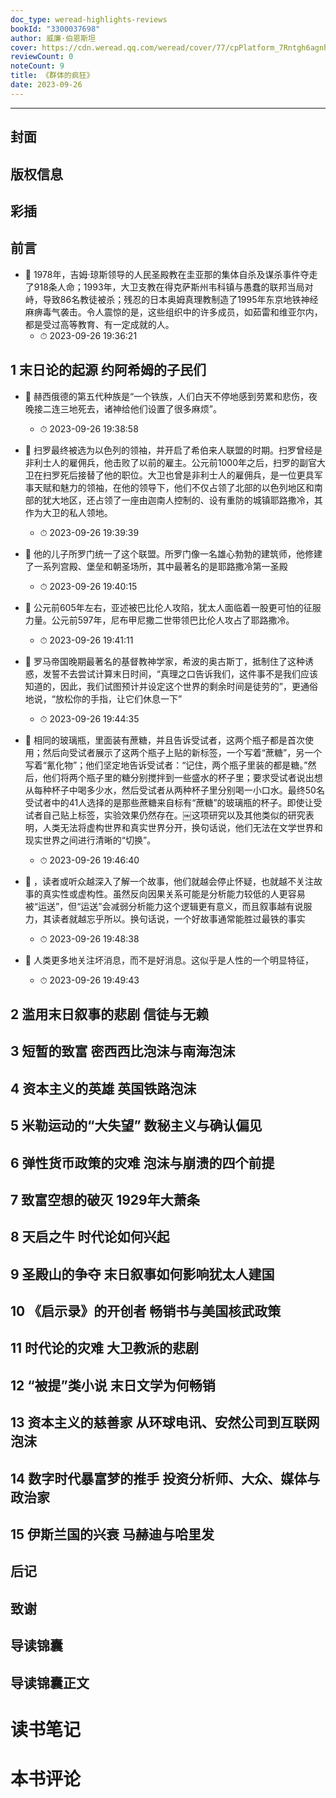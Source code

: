 ```yaml
---
doc_type: weread-highlights-reviews
bookId: "3300037698"
author: 威廉·伯恩斯坦
cover: https://cdn.weread.qq.com/weread/cover/77/cpPlatform_7Rntgh6agnhGs1tcktAFea/t7_cpPlatform_7Rntgh6agnhGs1tcktAFea.jpg
reviewCount: 0
noteCount: 9
title: 《群体的疯狂》
date: 2023-09-26
---
```


---


## 封面

## 版权信息

## 彩插

## 前言


- 📌 1978年，吉姆·琼斯领导的人民圣殿教在圭亚那的集体自杀及谋杀事件夺走了918条人命；1993年，大卫支教在得克萨斯州韦科镇与愚蠢的联邦当局对峙，导致86名教徒被杀；残忍的日本奥姆真理教制造了1995年东京地铁神经麻痹毒气袭击。令人震惊的是，这些组织中的许多成员，如茹雷和维亚尔内，都是受过高等教育、有一定成就的人。 
    - ⏱ 2023-09-26 19:36:21 
## 1 末日论的起源 约阿希姆的子民们


- 📌 赫西俄德的第五代种族是“一个铁族，人们白天不停地感到劳累和悲伤，夜晚接二连三地死去，诸神给他们设置了很多麻烦”。 
    - ⏱ 2023-09-26 19:38:58 

- 📌 扫罗最终被选为以色列的领袖，并开启了希伯来人联盟的时期。扫罗曾经是非利士人的雇佣兵，他击败了以前的雇主。公元前1000年之后，扫罗的副官大卫在扫罗死后接替了他的职位。大卫也曾是非利士人的雇佣兵，是一位更具军事天赋和魅力的领袖，在他的领导下，他们不仅占领了北部的以色列地区和南部的犹大地区，还占领了一座由迦南人控制的、设有重防的城镇耶路撒冷，其作为大卫的私人领地。 
    - ⏱ 2023-09-26 19:39:39 

- 📌 他的儿子所罗门统一了这个联盟。所罗门像一名雄心勃勃的建筑师，他修建了一系列宫殿、堡垒和朝圣场所，其中最著名的是耶路撒冷第一圣殿 
    - ⏱ 2023-09-26 19:40:15 

- 📌 公元前605年左右，亚述被巴比伦人攻陷，犹太人面临着一股更可怕的征服力量。公元前597年，尼布甲尼撒二世带领巴比伦人攻占了耶路撒冷。 
    - ⏱ 2023-09-26 19:41:11 

- 📌 罗马帝国晚期最著名的基督教神学家，希波的奥古斯丁，抵制住了这种诱惑，发誓不去尝试计算末日时间，“真理之口告诉我们，这件事不是我们应该知道的，因此，我们试图预计并设定这个世界的剩余时间是徒劳的”，更通俗地说，“放松你的手指，让它们休息一下” 
    - ⏱ 2023-09-26 19:44:35 

- 📌 相同的玻璃瓶，里面装有蔗糖，并且告诉受试者，这两个瓶子都是首次使用；然后向受试者展示了这两个瓶子上贴的新标签，一个写着“蔗糖”，另一个写着“氰化物”；他们坚定地告诉受试者：“记住，两个瓶子里装的都是糖。”然后，他们将两个瓶子里的糖分别搅拌到一些盛水的杯子里；要求受试者说出想从每种杯子中喝多少水，然后受试者从两种杯子里分别喝一小口水。最终50名受试者中的41人选择的是那些蔗糖来自标有“蔗糖”的玻璃瓶的杯子。即使让受试者自己贴上标签，实验效果仍然存在。￼这项研究以及其他类似的研究表明，人类无法将虚构世界和真实世界分开，换句话说，他们无法在文学世界和现实世界之间进行清晰的“切换”。 
    - ⏱ 2023-09-26 19:46:40 

- 📌 ，读者或听众越深入了解一个故事，他们就越会停止怀疑，也就越不关注故事的真实性或虚构性。虽然反向因果关系可能是分析能力较低的人更容易被“运送”，但“运送”会减弱分析能力这个逻辑更有意义，而且叙事越有说服力，其读者就越忘乎所以。换句话说，一个好故事通常能胜过最铁的事实 
    - ⏱ 2023-09-26 19:48:38 

- 📌 人类更多地关注坏消息，而不是好消息。这似乎是人性的一个明显特征， 
    - ⏱ 2023-09-26 19:49:43 
## 2 滥用末日叙事的悲剧 信徒与无赖

## 3 短暂的致富 密西西比泡沫与南海泡沫

## 4 资本主义的英雄 英国铁路泡沫

## 5 米勒运动的“大失望” 数秘主义与确认偏见

## 6 弹性货币政策的灾难 泡沫与崩溃的四个前提

## 7 致富空想的破灭 1929年大萧条

## 8 天启之牛 时代论如何兴起

## 9 圣殿山的争夺 末日叙事如何影响犹太人建国

## 10 《启示录》的开创者 畅销书与美国核武政策

## 11 时代论的灾难 大卫教派的悲剧

## 12 “被提”类小说 末日文学为何畅销

## 13 资本主义的慈善家 从环球电讯、安然公司到互联网泡沫

## 14 数字时代暴富梦的推手 投资分析师、大众、媒体与政治家

## 15 伊斯兰国的兴衰 马赫迪与哈里发

## 后记

## 致谢

## 导读锦囊

## 导读锦囊正文


# 读书笔记


# 本书评论
